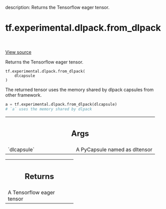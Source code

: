 description: Returns the Tensorflow eager tensor.

<div itemscope itemtype="http://developers.google.com/ReferenceObject">
<meta itemprop="name" content="tf.experimental.dlpack.from_dlpack" />
<meta itemprop="path" content="Stable" />
</div>

# tf.experimental.dlpack.from_dlpack

<!-- Insert buttons and diff -->

<table class="tfo-notebook-buttons tfo-api nocontent" align="left">

</table>

<a target="_blank" href="/code/stable/tensorflow/python/dlpack/dlpack.py">View source</a>



Returns the Tensorflow eager tensor.

<pre class="devsite-click-to-copy prettyprint lang-py tfo-signature-link">
<code>tf.experimental.dlpack.from_dlpack(
    dlcapsule
)
</code></pre>



<!-- Placeholder for "Used in" -->

The returned tensor uses the memory shared by dlpack capsules from other
framework.

  ```python
  a = tf.experimental.dlpack.from_dlpack(dlcapsule)
  # `a` uses the memory shared by dlpack
  ```

<!-- Tabular view -->
 <table class="responsive fixed orange">
<colgroup><col width="214px"><col></colgroup>
<tr><th colspan="2"><h2 class="add-link">Args</h2></th></tr>

<tr>
<td>
`dlcapsule`
</td>
<td>
A PyCapsule named as dltensor
</td>
</tr>
</table>



<!-- Tabular view -->
 <table class="responsive fixed orange">
<colgroup><col width="214px"><col></colgroup>
<tr><th colspan="2"><h2 class="add-link">Returns</h2></th></tr>
<tr class="alt">
<td colspan="2">
A Tensorflow eager tensor
</td>
</tr>

</table>

